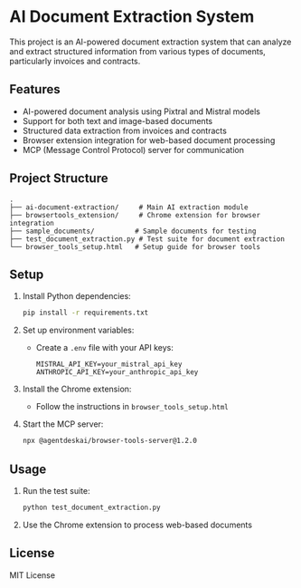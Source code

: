 # AI Document Extraction System

This project is an AI-powered document extraction system that can analyze and extract structured information from various types of documents, particularly invoices and contracts.

## Features

- AI-powered document analysis using Pixtral and Mistral models
- Support for both text and image-based documents
- Structured data extraction from invoices and contracts
- Browser extension integration for web-based document processing
- MCP (Message Control Protocol) server for communication

## Project Structure

```
.
├── ai-document-extraction/     # Main AI extraction module
├── browsertools_extension/     # Chrome extension for browser integration
├── sample_documents/          # Sample documents for testing
├── test_document_extraction.py # Test suite for document extraction
└── browser_tools_setup.html   # Setup guide for browser tools
```

## Setup

1. Install Python dependencies:
   ```bash
   pip install -r requirements.txt
   ```

2. Set up environment variables:
   - Create a `.env` file with your API keys:
     ```
     MISTRAL_API_KEY=your_mistral_api_key
     ANTHROPIC_API_KEY=your_anthropic_api_key
     ```

3. Install the Chrome extension:
   - Follow the instructions in `browser_tools_setup.html`

4. Start the MCP server:
   ```bash
   npx @agentdeskai/browser-tools-server@1.2.0
   ```

## Usage

1. Run the test suite:
   ```bash
   python test_document_extraction.py
   ```

2. Use the Chrome extension to process web-based documents

## License

MIT License 